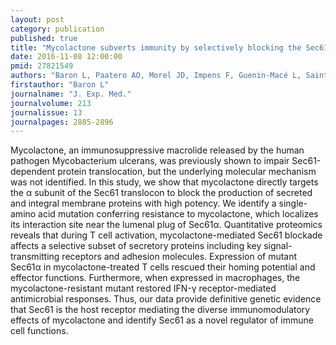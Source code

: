 ```yaml
---
layout: post
category: publication
published: true
title: "Mycolactone subverts immunity by selectively blocking the Sec61 translocon."
date: 2016-11-08 12:00:00
pmid: 27821549
authors: "Baron L, Paatero AO, Morel JD, Impens F, Guenin-Macé L, Saint-Auret S, Blanchard N, Dillmann R, Niang F, Pellegrini S, Taunton J, Paavilainen VO, Demangel C"
firstauthor: "Baron L"
journalname: "J. Exp. Med."
journalvolume: 213
journalissue: 13
journalpages: 2885-2896
---
```


Mycolactone, an immunosuppressive macrolide released by the human pathogen Mycobacterium ulcerans, was previously shown to impair Sec61-dependent protein translocation, but the underlying molecular mechanism was not identified. In this study, we show that mycolactone directly targets the α subunit of the Sec61 translocon to block the production of secreted and integral membrane proteins with high potency. We identify a single-amino acid mutation conferring resistance to mycolactone, which localizes its interaction site near the lumenal plug of Sec61α. Quantitative proteomics reveals that during T cell activation, mycolactone-mediated Sec61 blockade affects a selective subset of secretory proteins including key signal-transmitting receptors and adhesion molecules. Expression of mutant Sec61α in mycolactone-treated T cells rescued their homing potential and effector functions. Furthermore, when expressed in macrophages, the mycolactone-resistant mutant restored IFN-γ receptor-mediated antimicrobial responses. Thus, our data provide definitive genetic evidence that Sec61 is the host receptor mediating the diverse immunomodulatory effects of mycolactone and identify Sec61 as a novel regulator of immune cell functions.

